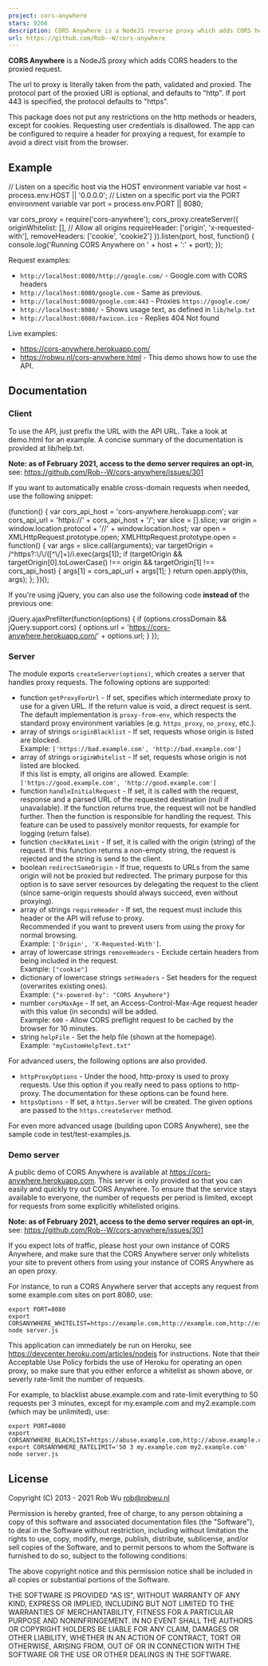 ```yaml
---
project: cors-anywhere
stars: 9266
description: CORS Anywhere is a NodeJS reverse proxy which adds CORS headers to the proxied request.
url: https://github.com/Rob--W/cors-anywhere
---
```


**CORS Anywhere** is a NodeJS proxy which adds CORS headers to the proxied request.

The url to proxy is literally taken from the path, validated and proxied. The protocol part of the proxied URI is optional, and defaults to "http". If port 443 is specified, the protocol defaults to "https".

This package does not put any restrictions on the http methods or headers, except for cookies. Requesting user credentials is disallowed. The app can be configured to require a header for proxying a request, for example to avoid a direct visit from the browser.

Example
-------

// Listen on a specific host via the HOST environment variable
var host \= process.env.HOST || '0.0.0.0';
// Listen on a specific port via the PORT environment variable
var port \= process.env.PORT || 8080;

var cors\_proxy \= require('cors-anywhere');
cors\_proxy.createServer({
    originWhitelist: \[\], // Allow all origins
    requireHeader: \['origin', 'x-requested-with'\],
    removeHeaders: \['cookie', 'cookie2'\]
}).listen(port, host, function() {
    console.log('Running CORS Anywhere on ' + host + ':' + port);
});

Request examples:

-   `http://localhost:8080/http://google.com/` - Google.com with CORS headers
-   `http://localhost:8080/google.com` - Same as previous.
-   `http://localhost:8080/google.com:443` - Proxies `https://google.com/`
-   `http://localhost:8080/` - Shows usage text, as defined in `lib/help.txt`
-   `http://localhost:8080/favicon.ico` - Replies 404 Not found

Live examples:

-   https://cors-anywhere.herokuapp.com/
-   https://robwu.nl/cors-anywhere.html - This demo shows how to use the API.

Documentation
-------------

### Client

To use the API, just prefix the URL with the API URL. Take a look at demo.html for an example. A concise summary of the documentation is provided at lib/help.txt.

**Note: as of February 2021, access to the demo server requires an opt-in**, see: https://github.com/Rob--W/cors-anywhere/issues/301

If you want to automatically enable cross-domain requests when needed, use the following snippet:

(function() {
    var cors\_api\_host \= 'cors-anywhere.herokuapp.com';
    var cors\_api\_url \= 'https://' + cors\_api\_host + '/';
    var slice \= \[\].slice;
    var origin \= window.location.protocol + '//' + window.location.host;
    var open \= XMLHttpRequest.prototype.open;
    XMLHttpRequest.prototype.open \= function() {
        var args \= slice.call(arguments);
        var targetOrigin \= /^https?:\\/\\/(\[^\\/\]+)/i.exec(args\[1\]);
        if (targetOrigin && targetOrigin\[0\].toLowerCase() !== origin &&
            targetOrigin\[1\] !== cors\_api\_host) {
            args\[1\] \= cors\_api\_url + args\[1\];
        }
        return open.apply(this, args);
    };
})();

If you're using jQuery, you can also use the following code **instead of** the previous one:

jQuery.ajaxPrefilter(function(options) {
    if (options.crossDomain && jQuery.support.cors) {
        options.url \= 'https://cors-anywhere.herokuapp.com/' + options.url;
    }
});

### Server

The module exports `createServer(options)`, which creates a server that handles proxy requests. The following options are supported:

-   function `getProxyForUrl` - If set, specifies which intermediate proxy to use for a given URL. If the return value is void, a direct request is sent. The default implementation is `proxy-from-env`, which respects the standard proxy environment variables (e.g. `https_proxy`, `no_proxy`, etc.).
-   array of strings `originBlacklist` - If set, requests whose origin is listed are blocked.  
    Example: `['https://bad.example.com', 'http://bad.example.com']`
-   array of strings `originWhitelist` - If set, requests whose origin is not listed are blocked.  
    If this list is empty, all origins are allowed. Example: `['https://good.example.com', 'http://good.example.com']`
-   function `handleInitialRequest` - If set, it is called with the request, response and a parsed URL of the requested destination (null if unavailable). If the function returns true, the request will not be handled further. Then the function is responsible for handling the request. This feature can be used to passively monitor requests, for example for logging (return false).
-   function `checkRateLimit` - If set, it is called with the origin (string) of the request. If this function returns a non-empty string, the request is rejected and the string is send to the client.
-   boolean `redirectSameOrigin` - If true, requests to URLs from the same origin will not be proxied but redirected. The primary purpose for this option is to save server resources by delegating the request to the client (since same-origin requests should always succeed, even without proxying).
-   array of strings `requireHeader` - If set, the request must include this header or the API will refuse to proxy.  
    Recommended if you want to prevent users from using the proxy for normal browsing.  
    Example: `['Origin', 'X-Requested-With']`.
-   array of lowercase strings `removeHeaders` - Exclude certain headers from being included in the request.  
    Example: `["cookie"]`
-   dictionary of lowercase strings `setHeaders` - Set headers for the request (overwrites existing ones).  
    Example: `{"x-powered-by": "CORS Anywhere"}`
-   number `corsMaxAge` - If set, an Access-Control-Max-Age request header with this value (in seconds) will be added.  
    Example: `600` - Allow CORS preflight request to be cached by the browser for 10 minutes.
-   string `helpFile` - Set the help file (shown at the homepage).  
    Example: `"myCustomHelpText.txt"`

For advanced users, the following options are also provided.

-   `httpProxyOptions` - Under the hood, http-proxy is used to proxy requests. Use this option if you really need to pass options to http-proxy. The documentation for these options can be found here.
-   `httpsOptions` - If set, a `https.Server` will be created. The given options are passed to the `https.createServer` method.

For even more advanced usage (building upon CORS Anywhere), see the sample code in test/test-examples.js.

### Demo server

A public demo of CORS Anywhere is available at https://cors-anywhere.herokuapp.com. This server is only provided so that you can easily and quickly try out CORS Anywhere. To ensure that the service stays available to everyone, the number of requests per period is limited, except for requests from some explicitly whitelisted origins.

**Note: as of February 2021, access to the demo server requires an opt-in**, see: https://github.com/Rob--W/cors-anywhere/issues/301

If you expect lots of traffic, please host your own instance of CORS Anywhere, and make sure that the CORS Anywhere server only whitelists your site to prevent others from using your instance of CORS Anywhere as an open proxy.

For instance, to run a CORS Anywhere server that accepts any request from some example.com sites on port 8080, use:

```
export PORT=8080
export CORSANYWHERE_WHITELIST=https://example.com,http://example.com,http://example.com:8080
node server.js
```

This application can immediately be run on Heroku, see https://devcenter.heroku.com/articles/nodejs for instructions. Note that their Acceptable Use Policy forbids the use of Heroku for operating an open proxy, so make sure that you either enforce a whitelist as shown above, or severly rate-limit the number of requests.

For example, to blacklist abuse.example.com and rate-limit everything to 50 requests per 3 minutes, except for my.example.com and my2.example.com (which may be unlimited), use:

```
export PORT=8080
export CORSANYWHERE_BLACKLIST=https://abuse.example.com,http://abuse.example.com
export CORSANYWHERE_RATELIMIT='50 3 my.example.com my2.example.com'
node server.js
```

License
-------

Copyright (C) 2013 - 2021 Rob Wu rob@robwu.nl

Permission is hereby granted, free of charge, to any person obtaining a copy of this software and associated documentation files (the "Software"), to deal in the Software without restriction, including without limitation the rights to use, copy, modify, merge, publish, distribute, sublicense, and/or sell copies of the Software, and to permit persons to whom the Software is furnished to do so, subject to the following conditions:

The above copyright notice and this permission notice shall be included in all copies or substantial portions of the Software.

THE SOFTWARE IS PROVIDED "AS IS", WITHOUT WARRANTY OF ANY KIND, EXPRESS OR IMPLIED, INCLUDING BUT NOT LIMITED TO THE WARRANTIES OF MERCHANTABILITY, FITNESS FOR A PARTICULAR PURPOSE AND NONINFRINGEMENT. IN NO EVENT SHALL THE AUTHORS OR COPYRIGHT HOLDERS BE LIABLE FOR ANY CLAIM, DAMAGES OR OTHER LIABILITY, WHETHER IN AN ACTION OF CONTRACT, TORT OR OTHERWISE, ARISING FROM, OUT OF OR IN CONNECTION WITH THE SOFTWARE OR THE USE OR OTHER DEALINGS IN THE SOFTWARE.
